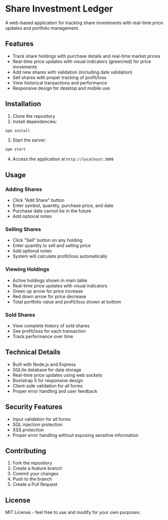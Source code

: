 # Share Investment Ledger

A web-based application for tracking share investments with real-time price updates and portfolio management.

## Features

- Track share holdings with purchase details and real-time market prices
- Real-time price updates with visual indicators (green/red) for price movements
- Add new shares with validation (including date validation)
- Sell shares with proper tracking of profit/loss
- View historical transactions and performance
- Responsive design for desktop and mobile use

## Installation

1. Clone the repository
2. Install dependencies:
```bash
npm install
```

3. Start the server:
```bash
npm start
```

4. Access the application at `http://localhost:3000`

## Usage

### Adding Shares
- Click "Add Share" button
- Enter symbol, quantity, purchase price, and date
- Purchase date cannot be in the future
- Add optional notes

### Selling Shares
- Click "Sell" button on any holding
- Enter quantity to sell and selling price
- Add optional notes
- System will calculate profit/loss automatically

### Viewing Holdings
- Active holdings shown in main table
- Real-time price updates with visual indicators
- Green up arrow for price increase
- Red down arrow for price decrease
- Total portfolio value and profit/loss shown at bottom

### Sold Shares
- View complete history of sold shares
- See profit/loss for each transaction
- Track performance over time

## Technical Details

- Built with Node.js and Express
- SQLite database for data storage
- Real-time price updates using web sockets
- Bootstrap 5 for responsive design
- Client-side validation for all forms
- Proper error handling and user feedback

## Security Features

- Input validation for all forms
- SQL injection protection
- XSS protection
- Proper error handling without exposing sensitive information

## Contributing

1. Fork the repository
2. Create a feature branch
3. Commit your changes
4. Push to the branch
5. Create a Pull Request

## License

MIT License - feel free to use and modify for your own purposes.
